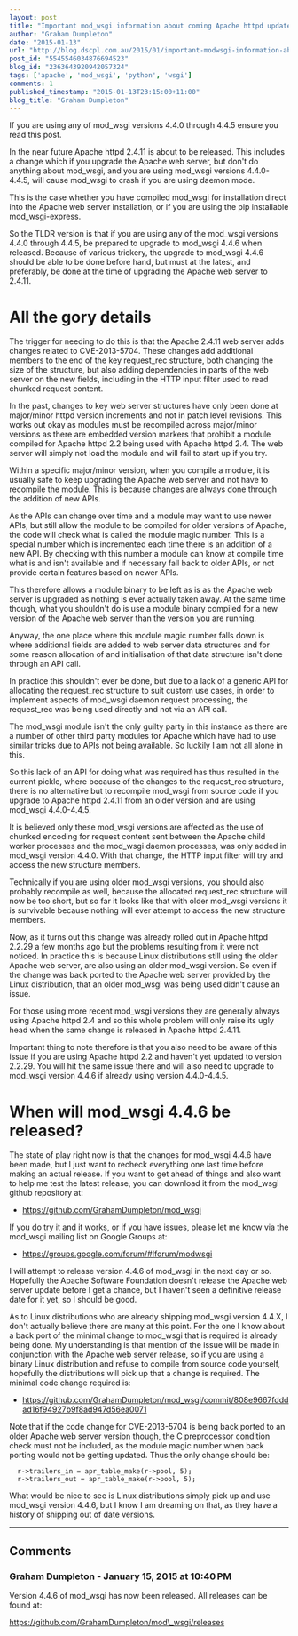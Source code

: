 ```yaml
---
layout: post
title: "Important mod_wsgi information about coming Apache httpd update."
author: "Graham Dumpleton"
date: "2015-01-13"
url: "http://blog.dscpl.com.au/2015/01/important-modwsgi-information-about.html"
post_id: "5545546034876694523"
blog_id: "2363643920942057324"
tags: ['apache', 'mod_wsgi', 'python', 'wsgi']
comments: 1
published_timestamp: "2015-01-13T23:15:00+11:00"
blog_title: "Graham Dumpleton"
---
```


If you are using any of mod\_wsgi versions 4.4.0 through 4.4.5 ensure you read this post.

In the near future Apache httpd 2.4.11 is about to be released. This includes a change which if you upgrade the Apache web server, but don't do anything about mod\_wsgi, and you are using mod\_wsgi versions 4.4.0-4.4.5, will cause mod\_wsgi to crash if you are using daemon mode.

This is the case whether you have compiled mod\_wsgi for installation direct into the Apache web server installation, or if you are using the pip installable mod\_wsgi-express.

So the TLDR version is that if you are using any of the mod\_wsgi versions 4.4.0 through 4.4.5, be prepared to upgrade to mod\_wsgi 4.4.6 when released. Because of various trickery, the upgrade to mod\_wsgi 4.4.6 should be able to be done before hand, but must at the latest, and preferably, be done at the time of upgrading the Apache web server to 2.4.11.

# All the gory details

The trigger for needing to do this is that the Apache 2.4.11 web server adds changes related to CVE-2013-5704. These changes add additional members to the end of the key request\_rec structure, both changing the size of the structure, but also adding dependencies in parts of the web server on the new fields, including in the HTTP input filter used to read chunked request content.

In the past, changes to key web server structures have only been done at major/minor httpd version increments and not in patch level revisions. This works out okay as modules must be recompiled across major/minor versions as there are embedded version markers that prohibit a module compiled for Apache httpd 2.2 being used with Apache httpd 2.4. The web server will simply not load the module and will fail to start up if you try.

Within a specific major/minor version, when you compile a module, it is usually safe to keep upgrading the Apache web server and not have to recompile the module. This is because changes are always done through the addition of new APIs.

As the APIs can change over time and a module may want to use newer APIs, but still allow the module to be compiled for older versions of Apache, the code will check what is called the module magic number. This is a special number which is incremented each time there is an addition of a new API. By checking with this number a module can know at compile time what is and isn't available and if necessary fall back to older APIs, or not provide certain features based on newer APIs.

This therefore allows a module binary to be left as is as the Apache web server is upgraded as nothing is ever actually taken away. At the same time though, what you shouldn't do is use a module binary compiled for a new version of the Apache web server than the version you are running.

Anyway, the one place where this module magic number falls down is where additional fields are added to web server data structures and for some reason allocation of and initialisation of that data structure isn't done through an API call.

In practice this shouldn't ever be done, but due to a lack of a generic API for allocating the request\_rec structure to suit custom use cases, in order to implement aspects of mod\_wsgi daemon request processing, the request\_rec was being used directly and not via an API call.

The mod\_wsgi module isn't the only guilty party in this instance as there are a number of other third party modules for Apache which have had to use similar tricks due to APIs not being available. So luckily I am not all alone in this.

So this lack of an API for doing what was required has thus resulted in the current pickle, where because of the changes to the request\_rec structure, there is no alternative but to recompile mod\_wsgi from source code if you upgrade to Apache httpd 2.4.11 from an older version and are using mod\_wsgi 4.4.0-4.4.5.

It is believed only these mod\_wsgi versions are affected as the use of chunked encoding for request content sent between the Apache child worker processes and the mod\_wsgi daemon processes, was only added in mod\_wsgi version 4.4.0. With that change, the HTTP input filter will try and access the new structure members.

Technically if you are using older mod\_wsgi versions, you should also probably recompile as well, because the allocated request\_rec structure will now be too short, but so far it looks like that with older mod\_wsgi versions it is survivable because nothing will ever attempt to access the new structure members.

Now, as it turns out this change was already rolled out in Apache httpd 2.2.29 a few months ago but the problems resulting from it were not noticed. In practice this is because Linux distributions still using the older Apache web server, are also using an older mod\_wsgi version. So even if the change was back ported to the Apache web server provided by the Linux distribution, that an older mod\_wsgi was being used didn't cause an issue.

For those using more recent mod\_wsgi versions they are generally always using Apache httpd 2.4 and so this whole problem will only raise its ugly head when the same change is released in Apache httpd 2.4.11.

Important thing to note therefore is that you also need to be aware of this issue if you are using Apache httpd 2.2 and haven't yet updated to version 2.2.29. You will hit the same issue there and will also need to upgrade to mod\_wsgi version 4.4.6 if already using version 4.4.0-4.4.5.

# When will mod\_wsgi 4.4.6 be released?

The state of play right now is that the changes for mod\_wsgi 4.4.6 have been made, but I just want to recheck everything one last time before making an actual release. If you want to get ahead of things and also want to help me test the latest release, you can download it from the mod\_wsgi github repository at:

  * <https://github.com/GrahamDumpleton/mod_wsgi>



If you do try it and it works, or if you have issues, please let me know via the mod\_wsgi mailing list on Google Groups at:

  * <https://groups.google.com/forum/#!forum/modwsgi>



I will attempt to release version 4.4.6 of mod\_wsgi in the next day or so. Hopefully the Apache Software Foundation doesn't release the Apache web server update before I get a chance, but I haven't seen a definitive release date for it yet, so I should be good.

As to Linux distributions who are already shipping mod\_wsgi version 4.4.X, I don't actually believe there are many at this point. For the one I know about a back port of the minimal change to mod\_wsgi that is required is already being done. My understanding is that mention of the issue will be made in conjunction with the Apache web server release, so if you are using a binary Linux distribution and refuse to compile from source code yourself, hopefully the distributions will pick up that a change is required. The minimal code change required is:

  * <https://github.com/GrahamDumpleton/mod_wsgi/commit/808e9667fdddad16f94927b9f8ad947d56ea0071>



Note that if the code change for CVE-2013-5704 is being back ported to an older Apache web server version though, the C preprocessor condition check must not be included, as the module magic number when back porting would not be getting updated. Thus the only change should be:

```
  r->trailers_in = apr_table_make(r->pool, 5);  
  r->trailers_out = apr_table_make(r->pool, 5);
```

What would be nice to see is Linux distributions simply pick up and use mod\_wsgi version 4.4.6, but I know I am dreaming on that, as they have a history of shipping out of date versions.

---

## Comments

### Graham Dumpleton - January 15, 2015 at 10:40 PM

Version 4.4.6 of mod\_wsgi has now been released. All releases can be found at:  
  
https://github.com/GrahamDumpleton/mod\_wsgi/releases


